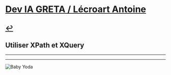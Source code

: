 # [Dev IA GRETA / Lécroart Antoine](https://github.com/Dev-IA-2024/antoine.lecroart)

[↩️](..)
---

## Utiliser XPath et XQuery

---
---
![Baby Yoda](https://images3.alphacoders.com/110/1108129.jpg)
